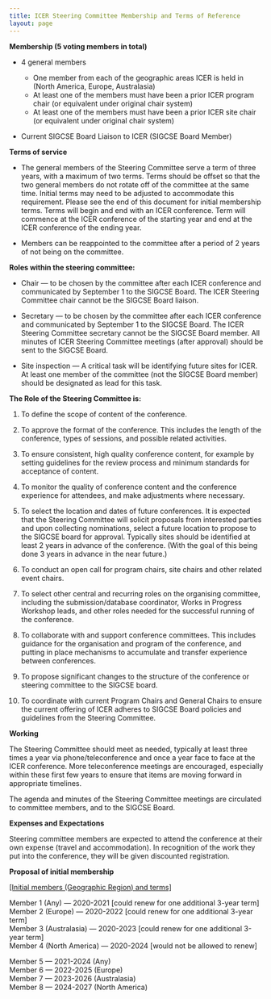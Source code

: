 ```yaml
---
title: ICER Steering Committee Membership and Terms of Reference
layout: page
---
```


**Membership (5 voting members in total)**

- 4 general members

    * One member from each of the geographic areas ICER is held in (North America, Europe, Australasia)
    * At least one of the members must have been a prior ICER program chair (or equivalent under original chair system)
    * At least one of the members must have been a prior ICER site chair (or equivalent under original chair system)

- Current SIGCSE Board Liaison to ICER (SIGCSE Board Member)

**Terms of service**

* The general members of the Steering Committee serve a term of three years, with a maximum of two terms. Terms should be offset so that the two general members do not rotate off of the committee at the same time. Initial terms may need to be adjusted to accommodate this requirement. Please see the end of this document for initial membership terms. Terms will begin and end with an ICER conference. Term will commence at the ICER conference of the starting year and end at the ICER conference of the ending year.

* Members can be reappointed to the committee after a period of 2 years of not being on the committee.

**Roles within the steering committee:**

* Chair &mdash; to be chosen by the committee after each ICER conference and communicated by September 1 to the SIGCSE Board. The ICER Steering Committee chair cannot be the SIGCSE Board liaison.

* Secretary &mdash; to be chosen by the committee after each ICER conference and communicated by September 1 to the SIGCSE Board. The ICER Steering Committee secretary cannot be the SIGCSE Board member. All minutes of ICER Steering Committee meetings (after approval) should be sent to the SIGCSE Board.

* Site inspection &mdash; A critical task will be identifying future sites for ICER. At least one member of the committee (not the SIGCSE Board member) should be designated as lead for this task.

**The Role of the Steering Committee is:**

1. To define the scope of content of the conference.

2. To approve the format of the conference. This includes the length of the conference, types of sessions, and possible related activities.

3. To ensure consistent, high quality conference content, for example by setting guidelines for the review process and minimum standards for acceptance of content.

4. To monitor the quality of conference content and the conference experience for attendees, and make adjustments where necessary.

5. To select the location and dates of future conferences. It is expected that the Steering Committee will solicit proposals from interested parties and upon collecting nominations, select a future location to propose to the SIGCSE board for approval. Typically sites should be identified at least 2 years in advance of the conference. (With the goal of this being done 3 years in advance in the near future.)

6.  To conduct an open call for program chairs, site chairs and other related event chairs.

7.  To select other central and recurring roles on the organising committee, including the submission/database coordinator, Works in Progress Workshop leads, and other roles needed for the successful running of the conference.

8.  To collaborate with and support conference committees. This includes guidance for the organisation and program of the conference, and putting in place mechanisms to accumulate and transfer experience between conferences.

9.  To propose significant changes to the structure of the conference or steering committee to the SIGCSE board.

10. To coordinate with current Program Chairs and General Chairs to ensure the current offering of ICER adheres to SIGCSE Board policies and guidelines from the Steering Committee.

**Working**

The Steering Committee should meet as needed, typically at least three times a year via phone/teleconference and once a year face to face at the ICER conference. More teleconference meetings are encouraged, especially within these first few years to ensure that items are moving forward in appropriate timelines.

The agenda and minutes of the Steering Committee meetings are circulated to committee members, and to the SIGCSE Board.

**Expenses and Expectations**

Steering committee members are expected to attend the conference at their own expense (travel and accommodation). In recognition of the work they put into the conference, they will be given discounted registration.

**Proposal of initial membership**

<span style="text-decoration: underline">[Initial members (Geographic Region) and terms]</span>

Member 1 (Any) &mdash; 2020-2021 \[could renew for one additional 3-year term\]  
Member 2 (Europe) &mdash; 2020-2022 \[could renew for one additional 3-year term\]  
Member 3 (Australasia) &mdash; 2020-2023 \[could renew for one additional 3-year term\]  
Member 4 (North America) &mdash; 2020-2024 \[would not be allowed to renew\]  

Member 5 &mdash; 2021-2024 (Any)  
Member 6 &mdash; 2022-2025 (Europe)  
Member 7 &mdash; 2023-2026 (Australasia)  
Member 8 &mdash; 2024-2027 (North America)  
